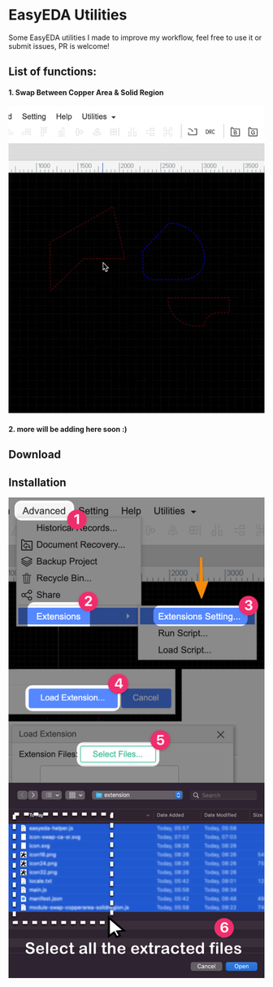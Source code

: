 # EasyEDA Utilities

Some EasyEDA utilities I made to improve my workflow, feel free to use it or submit issues, PR is welcome!

## List of functions:

#### 1. Swap Between Copper Area & Solid Region

![](1.gif)

#### 2. more will be adding here soon :)

## Download


## Installation
![](install.png)



